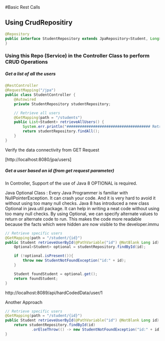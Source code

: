 #Basic Rest Calls

## Using CrudRepositiry
```java
@Repository
public interface StudentRepository extends JpaRepository<Student, Long> {
}
```

### Using this Repo (Service) in the Controller Class to perform CRUD Operations


##### Get a list of all the users
```java
@RestController
@RequestMapping("/jpa")
public class StudentController {
	@Autowired
	private StudentRepository studentRepository;

	// Retrieve all users
	@GetMapping(path = "/students")
	public List<Student> retrieveAllUsers() {
		System.err.println("###################################### Retrieving All Users ######################################");
		return studentRepository.findAll();
	}
}
```

Verify the data connectivity from GET Request

[http://localhost:8080/jpa/users]

##### Get a user based on id (from get request parameter)

In Controller, Support of the use of Java 8 OPTIONAL is required. 

Java Optional Class : Every Java Programmer is familiar with NullPointerException. It can crash your code. And it is very hard to avoid it without using too many null checks.
Java 8 has introduced a new class Optional in java.util package. It can help in writing a neat code without using too many null checks. By using Optional, we can specify alternate values to return or alternate code to run. This makes the code more readable because the facts which were hidden are now visible to the developer.immu
```java
// Retrieve specific users
@GetMapping(path = "/student/{id}")
public Student retrieveUserById(@PathVariable("id") @NotBlank Long id) {
    Optional<Student> optional = studentRepository.findById(id);

    if (!optional.isPresent()){
        throw new StudentNotFoundException("id:" + id);
    }

    Student foundStudent = optional.get();
    return foundStudent;
}
```

http://localhost:8089/api/hardCodedData/user/1

Another Approach

```java
// Retrieve specific users
@GetMapping(path = "/student/{id}")
public Student retrieveUserById(@PathVariable("id") @NotBlank Long id) {
    return studentRepository.findById(id)
            .orElseThrow(() -> new StudentNotFoundException("id:" + id));
}
```